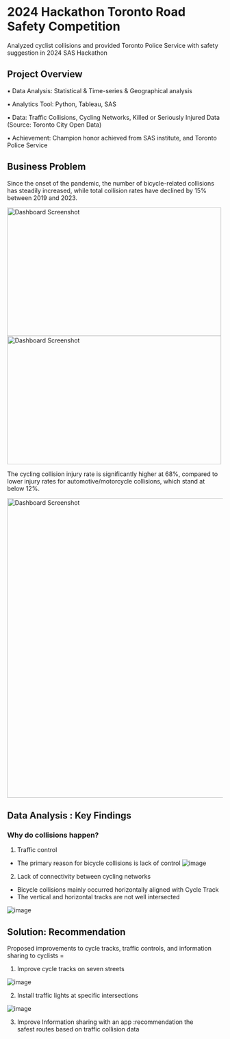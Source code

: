 # 2024 Hackathon Toronto Road Safety Competition
Analyzed cyclist collisions and provided Toronto Police Service with safety suggestion in 2024 SAS Hackathon 

## Project Overview
▪ Data Analysis: Statistical & Time-series & Geographical analysis

▪ Analytics Tool: Python, Tableau, SAS

▪ Data: Traffic Collisions, Cycling Networks, Killed or Seriously Injured Data (Source: Toronto City Open Data)

▪ Achievement: Champion honor achieved from SAS institute, and Toronto Police Service

## Business Problem

Since the onset of the pandemic, the number of bicycle-related collisions has steadily increased, while total collision rates have declined by 15% between 2019 and 2023. 

<img src="https://github.com/user-attachments/assets/84224d94-1939-4b50-a7ce-2cc9be09ffc1" alt="Dashboard Screenshot" width="500" height="300"/>
<img src="https://github.com/user-attachments/assets/0ca4e60b-9453-4c91-9825-d8f239c6bbc2" alt="Dashboard Screenshot" width="500" height="300"/>


The cycling collision injury rate is significantly higher at 68%, compared to lower injury rates for automotive/motorcycle collisions, which stand at below 12%.

<img src="https://github.com/user-attachments/assets/1be898ff-152c-4abb-abeb-b5536d257649" alt="Dashboard Screenshot" width="700"/>



## Data Analysis : Key Findings

### Why do collisions happen?

1) Traffic control
- The primary reason for bicycle collisions is lack of control
  ![image](https://github.com/user-attachments/assets/e1a17651-af7f-4f97-8c1a-9752e9e33cd6)

2) Lack of connectivity between cycling networks
- Bicycle collisions mainly occurred horizontally aligned with Cycle Track
- The vertical and horizontal tracks are not well intersected

![image](https://github.com/user-attachments/assets/e244c458-83bd-463d-a068-d695cb78fa35)

## Solution: Recommendation
Proposed improvements to cycle tracks, traffic controls, and information sharing to cyclists  =
1) Improve cycle tracks on seven streets

![image](https://github.com/user-attachments/assets/4c2b8107-3840-4c6e-a6d6-fec11e4a2520)

2) Install traffic lights at specific intersections
   
![image](https://github.com/user-attachments/assets/3ac01ed5-3caf-4dbf-b915-9af663d278fb)

3) Improve Information sharing with an app :recommendation the safest routes based on traffic collision data

​​​ 
